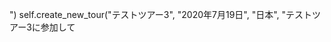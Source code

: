 <p>&quot;)
self.create_new_tour(&quot;テストツアー3&quot;, &quot;2020年7月19日&quot;, &quot;日本&quot;, &quot;テストツアー3に参加して</p>
